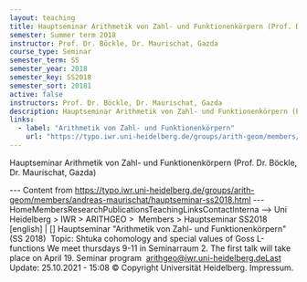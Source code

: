 ```yaml
---
layout: teaching
title: Hauptseminar Arithmetik von Zahl- und Funktionenkörpern (Prof. Dr. Böckle, Dr. Maurischat, Gazda)
semester: Summer term 2018
instructor: Prof. Dr. Böckle, Dr. Maurischat, Gazda
course_type: Seminar
semester_term: SS
semester_year: 2018
semester_key: SS2018
semester_sort: 20181
active: false
instructors: Prof. Dr. Böckle, Dr. Maurischat, Gazda
description: Hauptseminar Arithmetik von Zahl- und Funktionenkörpern (Prof. Dr. Böckle, Dr. Maurischat, Gazda)
links:
  - label: "Arithmetik von Zahl- und Funktionenkörpern"
    url: "https://typo.iwr.uni-heidelberg.de/groups/arith-geom/members/andreas-maurischat/hauptseminar-ss2018.html"
---
```


Hauptseminar Arithmetik von Zahl- und Funktionenkörpern (Prof. Dr. Böckle, Dr. Maurischat, Gazda)

--- Content from https://typo.iwr.uni-heidelberg.de/groups/arith-geom/members/andreas-maurischat/hauptseminar-ss2018.html ---
HomeMembersResearchPublicationsTeachingLinksContactInterna --> Uni Heidelberg > IWR > ARITHGEO > &nbsp;Members >&nbsp;Hauptseminar SS2018 [english]&nbsp;|&nbsp;[] Hauptseminar "Arithmetik von Zahl- und Funktionenkörpern" (SS 2018)&nbsp; Topic: Shtuka cohomology and special values of Goss L-functions We meet thursdays 9-11 in Seminarraum 2. The first talk will take place on April 19. Seminar program &nbsp;arithgeo@iwr.uni-heidelberg.deLast Update:&nbsp;25.10.2021 - 15:08 &copy; Copyright Universit&auml;t Heidelberg.&nbsp;Impressum.

